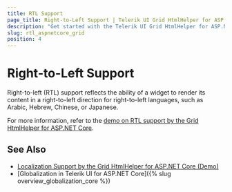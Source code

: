```yaml
---
title: RTL Support
page_title: Right-to-Left Support | Telerik UI Grid HtmlHelper for ASP.NET Core
description: "Get started with the Telerik UI Grid HtmlHelper for ASP.NET Core and learn about the RTL supports it provides."
slug: rtl_aspnetcore_grid
position: 4
---
```


# Right-to-Left Support

Right-to-left (RTL) support reflects the ability of a widget to render its content in a right-to-left direction for right-to-left languages, such as Arabic, Hebrew, Chinese, or Japanese.

For more information, refer to the [demo on RTL support by the Grid HtmlHelper for ASP.NET Core](https://demos.telerik.com/aspnet-core/grid/right-to-left-support).

## See Also

* [Localization Support by the Grid HtmlHelper for ASP.NET Core (Demo)](https://demos.telerik.com/aspnet-core/grid/globalization)
* [Globalization in Telerik UI for ASP.NET Core]({% slug overview_globalization_core %})
